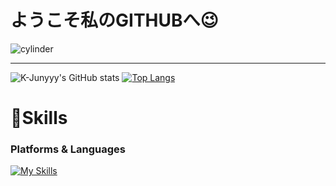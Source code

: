 # ようこそ私のGITHUBへ😉
![cylinder](https://capsule-render.vercel.app/api?type=cylinder&color=auto&text=李孝斌と申します!&fontAlignY=45&fontSize=40&height=150&animation=blinking&desc=&descAlignY=70)




---
![K-Junyyy's GitHub stats](https://github-readme-stats.vercel.app/api?username=hyobinaaa&show_icons=true&theme=tokyonight) 
[![Top Langs](https://github-readme-stats.vercel.app/api/top-langs/?username=hyobinaaa&langs_count=8)](https://github.com/hyobinaaa/github-readme-stats)



# 💪Skills
### Platforms & Languages
[![My Skills](https://skillicons.dev/icons?i=js,html,css,vue,vscode,tailwind,figma,git,github,java,py)](https://skillicons.dev)







 
